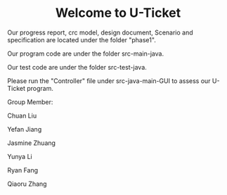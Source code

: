 <h1 align="center">  Welcome to U-Ticket  </h1>


Our progress report, crc model, design document, Scenario and specification are located under the folder "phase1".


Our program code are under the folder src-main-java.


Our test code are under the folder src-test-java.


Please run the "Controller" file under src-java-main-GUI to assess our U-Ticket program.

Group Member:

Chuan Liu 

Yefan Jiang 

Jasmine Zhuang

Yunya Li

Ryan Fang

Qiaoru Zhang 

